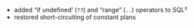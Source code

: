 - added “if undefined’ (`??`) and “range” (`..`) operators to SQL²
- restored short-circuiting of constant plans
